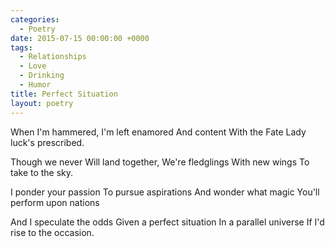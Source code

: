 ```yaml
---
categories:
  - Poetry
date: 2015-07-15 00:00:00 +0000
tags:
  - Relationships
  - Love
  - Drinking
  - Humor
title: Perfect Situation
layout: poetry
---
```


When I'm hammered,
I'm left enamored
And content
With the Fate
Lady luck's prescribed.

Though we never
Will land together,
We're fledglings
With new wings
To take to the sky.

I ponder your passion
To pursue aspirations
And wonder what magic
You'll perform upon nations

And I speculate the odds
Given a perfect situation
In a parallel universe
If I'd rise to the occasion.
